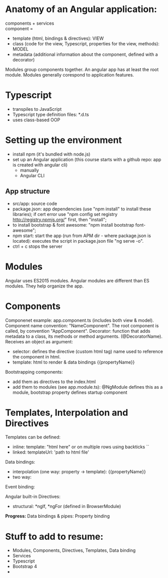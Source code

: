 # Anatomy of an Angular application:
components + services  
component = 
- template (html, bindings & directives): VIEW
- class (code for the view, Typescript, properties for the view, methods): MODEL
- metadata (additional information about the component, defined with a decorator)

Modules group components together. An angular app has at least the root module. Modules generally corespond to application features.

# Typescript
- transpiles to JavaScript
- Typescript type definition files: *.d.ts
- uses class-based OOP

# Setting up the environment
- install npm (it's bundled with node.js)
- set up an Angular application (this course starts with a github repo: app is created with angular cli)
  - manually
  - Angular CLI 

## App structure
- src/app: source code
- package.json: app dependencies (use "npm install" to install these libraries); if cert error use "npm config set registry http://registry.npmjs.org/" first, then "install"; 
- to install bootstrap & font awesome: "npm install bootstrap font-awesome";
- npm start: start the app (run from APM dir - where package.json is located): executes the script in package.json file "ng serve -o".
- ctrl + c stops the server

# Modules
Angular uses ES2015 modules. Angular modules are different than ES modules. They help organize the app.

# Components  
Componenet example: app.component.ts (includes both view & model).  
Component name convention: "NameComponent". The root component is called, by convention "AppComponent".
Decorator: function that adds metadata to a class, its methods or method arguments. (@DecoratorName). Receives an object as argument:
- selector: defines the directive (custom html tag) name used to reference the component in html.
- template: html to render & data bindings {{propertyName}}

Bootstrapping components: 
- add them as directives to the index.html
- add them to modules (see app.module.ts): @NgModule defines this as a module, bootstrap property defines startup component

# Templates, Interpolation and Directives  

Templates can be defined:
- inline: template: "html here" or on multiple rows using backticks ``
- linked: templateUrl: 'path to html file'

Data bindings:
- interpolation (one way: property -> template): {{propertyName}}
- two way:

Event binding:

Angular built-in Directives:
- structural: *ngIf, *ngFor (defined in BrowserModule)



**Progress:** Data bindings & pipes: Property binding


# Stuff to add to resume:
- Modules, Components, Directives, Templates, Data binding
- Services
- Typescript
- Bootstrap 4
- 
